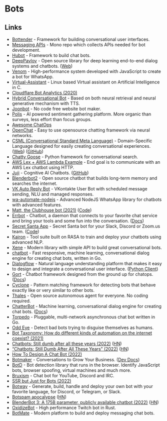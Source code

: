 # Bots

## Links

- [Bottender](https://github.com/Yoctol/bottender) - Framework for building conversational user interfaces.
- [Messaging APIs](https://github.com/Yoctol/messaging-apis) - Mono repo which collects APIs needed for bot development.
- [Hubot](https://github.com/hubotio/hubot) - Framework to build chat bots.
- [DeepPavlov](https://github.com/deepmipt/DeepPavlov) - Open source library for deep learning end-to-end dialog systems and chatbots. ([Web](https://deeppavlov.ai/))
- [Venom](https://github.com/orkestral/venom) - High-performance system developed with JavaScript to create a bot for WhatsApp.
- [Virtual-Assistant](https://github.com/ritwik12/Virtual-Assistant) - Linux based Virtual assistant on Artificial Intelligence in C.
- [Cloudflare Bot Analytics (2020)](https://blog.cloudflare.com/introducing-bot-analytics/)
- [Hybrid Conversational Bot](https://github.com/JRC1995/Chatbot) - Based on both neural retrieval and neural generative mechanism with TTS.
- [Joonbot](https://www.joonbot.com/) - No code free website bot maker.
- [Polis](https://github.com/pol-is/polis) - AI powered sentiment gathering platform. More organic than surveys, less effort than focus groups.
- [Awesome ChatOps](https://github.com/exAspArk/awesome-chatops)
- [OpenChat](https://github.com/hyunwoongko/openchat) - Easy to use opensource chatting framework via neural networks.
- [CSML (Conversational Standard Meta Language)](https://github.com/CSML-by-Clevy/csml-engine) - Domain-Specific Language designed for easily creating conversational experiences. ([Web](https://www.csml.dev/)) ([GitHub](https://github.com/CSML-by-Clevy))
- [Chatty Goose](https://github.com/castorini/chatty-goose) - Python framework for conversational search.
- [AWS Lex + AWS Lambda Example](https://github.com/Fallenstedt/aws-lex-lambda-example) - End goal is to communicate with an AWS Lex chatbot using HTTP.
- [Juji](https://juji.io/) - Cognitive AI Chatbots. ([GitHub](https://github.com/juji-io))
- [Blenderbot2](https://ai.facebook.com/blog/blender-bot-2-an-open-source-chatbot-that-builds-long-term-memory-and-searches-the-internet) - Open source chatbot that builds long-term memory and searches the internet.
- [VK Auto Reply Bot](https://github.com/EnjiRouz/VK-Auto-Reply-Bot) - VKontakte User Bot with scheduled message sending, NLU and managed responses.
- [wa-automate-nodejs](https://github.com/open-wa/wa-automate-nodejs) - Advanced NodeJS WhatsApp library for chatbots with advanced features.
- [Matt, the Clubhouse bot (2021)](https://knyar.net/stuff/matt-the-clubhouse-bot/) ([Code](https://github.com/knyar/housebot))
- [Errbot](https://github.com/errbotio/errbot) - Chatbot, a daemon that connects to your favorite chat service and bring your tools and some fun into the conversation. ([Docs](https://errbot.readthedocs.io/en/latest/))
- [Secret Santa App](https://secret-santa.team/) - Secret Santa bot for your Slack, Discord or Zoom.us team. ([Code](https://github.com/jolicode/secret-santa))
- [Kairon](https://github.com/digiteinfotech/kairon) - Tool suite built on RASA to train and deploy your chatbots using advanced NLP.
- [Xene](https://github.com/dempfi/xene) - Modern library with simple API to build great conversational bots.
- [chatbot](https://github.com/kevwan/chatbot) - Fast responsive, machine learning, conversational dialog engine for creating chat bots, written in Go.
- [Dialogflow](https://cloud.google.com/dialogflow/docs/) - Natural language understanding platform that makes it easy to design and integrate a conversational user interface. ([Python Client](https://github.com/googleapis/python-dialogflow))
- [Gort](https://github.com/getgort/gort) - Chatbot framework designed from the ground up for chatops. ([Docs](https://guide.getgort.io/))
- [Cyclone](https://github.com/top-gg/cyclone) - Pattern matching framework for detecting bots that behave exactly like or very similar to other bots.
- [Thales](https://github.com/super-reality/Thales) - Open source autonomous agent for everyone. No coding required.
- [ChatterBot](https://github.com/gunthercox/ChatterBot) - Machine learning, conversational dialog engine for creating chat bots. ([Docs](https://chatterbot.readthedocs.io/en/stable/))
- [Torpedo](https://github.com/tb0hdan/torpedo) - Pluggable, multi-network asynchronous chat bot written in Go.
- [Odd Eye](https://github.com/Xetera/odd-eye) - Detect bad bots trying to disguise themselves as humans.
- [Bot Taxonomy: How do different kinds of automation on the internet coexist? (2021)](https://xetera.dev/bot-taxonomy/)
- [Chatbots: Still dumb after all these years (2022)](https://mindmatters.ai/2022/01/will-chatbots-replace-the-art-of-human-conversation/) ([HN](https://news.ycombinator.com/item?id=29825612))
- [“Chatbots: Still Dumb After All These Years” (2022)](https://statmodeling.stat.columbia.edu/2022/01/13/chatbots-still-dumb-after-all-these-years/) ([HN](https://news.ycombinator.com/item?id=29934335))
- [How To Design A Chat Bot (2022)](https://blog.cofree.coffee/2022-02-14-how-to-design-a-chat-bot/)
- [Botmaker](https://botmaker.com/en/) - Conversations to Grow Your Business. ([Dev Docs](https://botmaker.com/en/developers))
- [BotD](https://github.com/fingerprintjs/BotD) - Bot detection library that runs in the browser. Identify JavaScript bots, browser spoofing, virtual machines and much more.
- [Bruxism](https://github.com/iopred/bruxism) - Chat bot for YouTube, Discord and IRC.
- [SSR but Just for Bots (2022)](https://egoist.proselog.com/ssr-but-just-for-bots)
- [Botway](https://github.com/abdfnx/botway) - Generate, build, handle and deploy your own bot with your favorite language, for Discord, or Telegram, or Slack.
- [Botspam apocalypse](https://memex.marginalia.nu/log/61-botspam-apocalypse.gmi) ([HN](https://news.ycombinator.com/item?id=32339314))
- [BlenderBot 3: A 175B parameter, publicly available chatbot (2022)](https://ai.facebook.com/blog/blenderbot-3-a-175b-parameter-publicly-available-chatbot-that-improves-its-skills-and-safety-over-time/) ([HN](https://news.ycombinator.com/item?id=32358078))
- [OxidizeBot](https://github.com/udoprog/OxidizeBot) - High performance Twitch bot in Rust.
- [BotMate](https://github.com/botmate/botmate) - Modern platform to build and deploy messaging chat bots.
